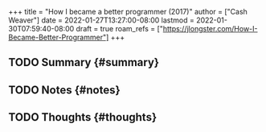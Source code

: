 +++
title = "How I became a better programmer (2017)"
author = ["Cash Weaver"]
date = 2022-01-27T13:27:00-08:00
lastmod = 2022-01-30T07:59:40-08:00
draft = true
roam_refs = ["https://jlongster.com/How-I-Became-Better-Programmer"]
+++

## <span class="org-todo todo TODO">TODO</span> Summary {#summary}


## <span class="org-todo todo TODO">TODO</span> Notes {#notes}


## <span class="org-todo todo TODO">TODO</span> Thoughts {#thoughts}
